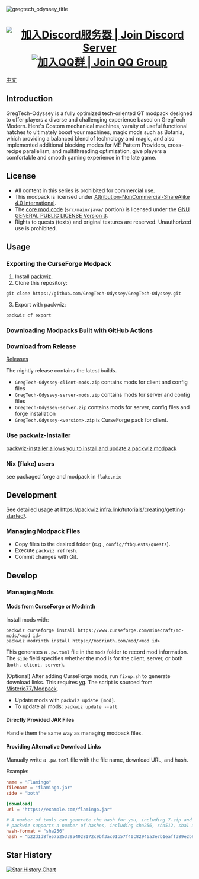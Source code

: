 ![gregtech_odyssey_title](https://github.com/user-attachments/assets/89f48741-a6ab-4f45-9dd6-e3669fd49cde)

<h1 align="center">
    <a href="https://discord.gg/PxruFSbtCn"><img src="https://discordapp.com/api/guilds/1361351361257672876/widget.png" alt="加入Discord服务器 | Join Discord Server"></a>
    <a href="https://qm.qq.com/q/H4mWY1GfSK"><img src="https://img.shields.io/badge/QQ-加入交流群-12B7F5?logo=qq&logoColor=white" alt="加入QQ群 | Join QQ Group"></a>
</h1>

[中文](README_zh.md)

## Introduction

GregTech-Odyssey is a fully optimized tech-oriented GT modpack designed to offer players a diverse and challenging experience based on GregTech Modern. Here's Costom mechanical machines, varaity of useful functional hatches to ultimately boost your machines, magic mods such as Botania, which providing a balanced blend of technology and magic, and also implemented additional blocking modes for ME Pattern Providers, cross-recipe parallelism, and multithreading optimization, give players a comfortable and smooth gaming experience in the late game.

## License

- All content in this series is prohibited for commercial use.
- This modpack is licensed under [Attribution-NonCommercial-ShareAlike 4.0 International](https://creativecommons.org/licenses/by-nc-sa/4.0/).
- The [core mod code](https://github.com/GregTech-Odyssey/GTOCore) (`src/main/java/` portion) is licensed under the [GNU GENERAL PUBLIC LICENSE Version 3](https://www.gnu.org/licenses/gpl-3.0.html).
- Rights to quests (texts) and original textures are reserved. Unauthorized use is prohibited.

## Usage

### Exporting the CurseForge Modpack

1. Install [packwiz](https://github.com/packwiz/packwiz).
2. Clone this repository:
```
git clone https://github.com/GregTech-Odyssey/GregTech-Odyssey.git
```
3. Export with packwiz:
```
packwiz cf export
```

### Downloading Modpacks Built with GitHub Actions

### Download from Release

[Releases](https://github.com/GregTech-Odyssey/GregTech-Odyssey/releases)

The nightly release contains the latest builds.

- `GregTech-Odyssey-client-mods.zip` contains mods for client and config files
- `GregTech-Odyssey-server-mods.zip` contains mods for server and config files
- `GregTech-Odyssey-server.zip` contains mods for server, config files and forge installation
- `GregTech.Odyssey-<version>.zip` is CurseForge pack for client. 

### Use packwiz-installer

[packwiz-installer allows you to install and update a packwiz modpack](https://packwiz.infra.link/tutorials/installing/packwiz-installer/)

### Nix (flake) users

see packaged forge and modpack in `flake.nix`

## Development

See detailed usage at <https://packwiz.infra.link/tutorials/creating/getting-started/>.

### Managing Modpack Files

- Copy files to the desired folder (e.g., `config/ftbquests/quests`).
- Execute `packwiz refresh`.
- Commit changes with Git.

## Develop

### Managing Mods

#### Mods from CurseForge or Modrinth

Install mods with:
```
packwiz curseforge install https://www.curseforge.com/minecraft/mc-mods/<mod id>
packwiz modrinth install https://modrinth.com/mod/<mod id>
```

This generates a `.pw.toml` file in the `mods` folder to record mod information. The `side` field specifies whether the mod is for the client, server, or both (`both, client, server`).

(Optional) After adding CurseForge mods, run `fixup.sh` to generate download links. This requires [yq](https://github.com/mikefarah/yq). The script is sourced from [Misterio77/Modpack](https://github.com/Misterio77/Modpack).

- Update mods with `packwiz update [mod]`.
- To update all mods: `packwiz update --all`.

#### Directly Provided JAR Files

Handle them the same way as managing modpack files.

#### Providing Alternative Download Links

Manually write a `.pw.toml` file with the file name, download URL, and hash.

Example:
```toml
name = "Flamingo"
filename = "flamingo.jar"
side = "both"

[download]
url = "https://example.com/flamingo.jar"

# A number of tools can generate the hash for you, including 7-zip and sha256sum
# packwiz supports a number of hashes, including sha256, sha512, sha1 and md5
hash-format = "sha256"
hash = "b22d1d8fe5752533954028172c9bf3ac01b57f40c82946a3e7b1eaff389e2b87"
```
## Star History

[![Star History Chart](https://api.star-history.com/svg?repos=GregTech-Odyssey/GregTech-Odyssey&type=Date)](https://www.star-history.com/#GregTech-Odyssey/GregTech-Odyssey&Date)
